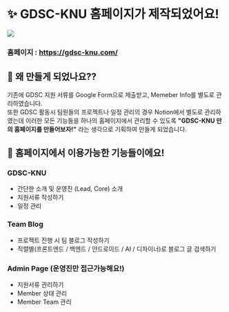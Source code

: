 # ✨ GDSC-KNU 홈페이지가 제작되었어요!

<img src="https://github.com/user-attachments/assets/226ba1ab-2ab1-41d9-ade7-45ff4e0d0702" />

### 홈페이지 : https://gdsc-knu.com/
## 🧐 왜 만들게 되었나요??
기존에 GDSC 지원 서류를 Google Form으로 제출받고, Memeber Info를 별도로 관리하였습니다. <br />
또한 GDSC 활동시 팀원들의 프로젝트나 일정 관리의 경우 Notion에서 별도로 관리하였는데 이러한 모든 기능들을 하나의 홈페이지에서 관리할 수 있도록 **"GDSC-KNU 만의 홈페이지를 만들어보자!"** 라는 생각으로 기획하여 만들게 되었습니다.

## 🥰 홈페이지에서 이용가능한 기능들이에요!
### GDSC-KNU
- 간단한 소개 및 운영진 (Lead, Core) 소개
- 지원서류 작성하기
- 일정 관리
### Team Blog
- 프로젝트 진행 시 팀 블로그 작성하기
- 직렬별(프론트엔드 / 백엔드 / 안드로이드 / AI / 디자이너)로 블로그 글 검색하기
### Admin Page (운영진만 접근가능해요!)
- 지원서류 관리하기
- Member 상태 관리
- Member Team 관리
